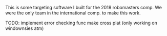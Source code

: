 This is some targeting software I built for the 2018 robomasters comp. 
We were the only team in the international comp. to make this work.

TODO:
implement error checking func
make cross plat (only working on windownsies atm)
